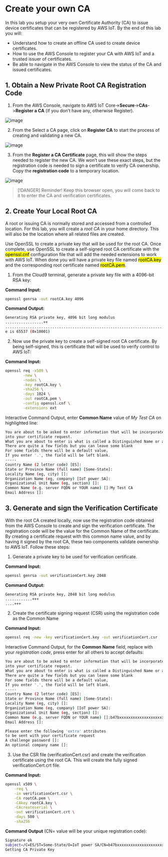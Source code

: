 # Create your own CA

In this lab you setup your very own Certificate Authority (CA) to issue device certificates that can be registered by AWS IoT. By the end of this lab you will:

  * Understand how to create an offline CA used to create device certificates.
  * How to use the AWS Console to register your CA with AWS IoT and a trusted issuer of certificates.
  * Be able to navigate in the AWS Console to view the status of the CA and issued certificates.


## 1. Obtain a New Private Root CA Registration Code

1. From the AWS Console, navigate to AWS IoT Core->**Secure**->**CAs**->**Register a CA** (if you don’t have any, otherwise Register).

![image](img/register-ca.png)

2. From the Select a CA page, click on **Register CA** to start the process of creating and validating a new CA.

![image](img/register-ca2.png)

3. From the **Register a CA Certificate** page, this will show the steps needed to register the new CA. We won’t use these exact steps, but the registration code is needed to sign a certificate to verify CA ownership. Copy the **registration code** to a temporary location.

![image](img/register-ca3.png)

> [!DANGER]
> Reminder! Keep this browser open, you will come back to it to enter the CA and verification certificates.

## 2. Create Your Local Root CA


A root or issuing CA is normally stored and accessed from a controlled location. For this lab, you will create a *root CA* in your home directory. This will also be the location where all related files are created.

Use OpenSSL to create a private key that will be used for the root CA. Once complete, use OpenSSL to create a self-signed root CA certificate with the <mark>openssl.cnf</mark> configuration file that will add the needed extensions to work with AWS IoT. When done you will have a private key file named <mark>rootCA.key</mark> and the corresponding root certificate named <mark>rootCA.pem</mark>.

1. From the Cloud9 terminal, generate a private key file with a 4096-bit RSA key:

**Command Input:**

```bash
openssl genrsa -out rootCA.key 4096
```
**Command Output:**

```bash
Generating RSA private key, 4096 bit long modulus
.................++
....................................................................................++
e is 65537 (0x10001)
```

2. Now use the private key to create a self-signed root CA certificate. By being self-signed, this is certificate that will be used to verify control to AWS IoT:

**Command Input:**

```bash
openssl req -x509 \
        -new \
        -nodes \
        -key rootCA.key \
        -sha256 \
        -days 1024 \
        -out rootCA.pem \
        -config openssl.cnf \
        -extensions ext
```
Interactive Command Output, enter **Common Name** value of *My Test CA* on highlighted line:

```bash
You are about to be asked to enter information that will be incorporated
into your certificate request.
What you are about to enter is what is called a Distinguished Name or a DN.
There are quite a few fields but you can leave some blank
For some fields there will be a default value,
If you enter '.', the field will be left blank.
-----
Country Name (2 letter code) [ES]:
State or Province Name (full name) [Some-State]:
Locality Name (eg, city) []:
Organization Name (eg, company) [IoT power SA]:
Organizational Unit Name (eg, section) []:
Common Name (e.g. server FQDN or YOUR name) []:My Test CA
Email Address []:
```

## 3. Generate and sign the Verification Certificate

With the root CA created locally, now use the registration code obtained from the AWS Console to create and sign the verification certificate. The registration code will be the value for the Common Name of the certificate. By creating a certificate request with this common name value, and by having it signed by the root CA, these two components validate ownership to AWS IoT. Follow these steps:

1. Generate a private key to be used for verification certificate.

**Command Input:**

```bash
openssl genrsa -out verificationCert.key 2048
```

**Command Output:**

```bash
Generating RSA private key, 2048 bit long modulus
............+++
....+++
```
2. Create the certificate signing request (CSR) using the registration code as the Common Name

**Command Input:**

```bash
openssl req -new -key verificationCert.key -out verificationCert.csr
```

Interactive Command Output, for the **Common Name** field, replace with your *registration code*, press enter for all others to accept defaults:

```bash
You are about to be asked to enter information that will be incorporated
into your certificate request.
What you are about to enter is what is called a Distinguished Name or a DN.
There are quite a few fields but you can leave some blank
For some fields there will be a default value,
If you enter '.', the field will be left blank.
-----
Country Name (2 letter code) [ES]:
State or Province Name (full name) [Some-State]:
Locality Name (eg, city) []:
Organization Name (eg, company) [IoT power SA]:
Organizational Unit Name (eg, section) []:
Common Name (e.g. server FQDN or YOUR name) []:b47bxxxxxxxxxxxxxxxxxxxxxxxxxxxxxxxxxxxxxxxxx97edc
Email Address []:

Please enter the following 'extra' attributes
to be sent with your certificate request
A challenge password []:
An optional company name []:

```

3. Use the CSR file (verificationCert.csr) and create the verification certificate using the root CA. This will create the fully signed verificationCert.crt file.

**Command Input:**

```bash
openssl x509 \
    -req \
    -in verificationCert.csr \
    -CA rootCA.pem \
    -CAkey rootCA.key \
    -CAcreateserial \
    -out verificationCert.crt \
    -days 500 \
    -sha256
```

**Command Output** (CN= value will be your unique registration code):

```bash
Signature ok
subject=/C=ES/ST=Some-State/O=IoT power SA/CN=b47bxxxxxxxxxxxxxxxxxxxxxxxxxxxxxxxxxxxxxxxxx97edc
Getting CA Private Key
```
